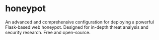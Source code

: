 # honeypot
An advanced and comprehensive configuration for deploying a powerful Flask-based web honeypot. Designed for in-depth threat analysis and security research. Free and open-source.
